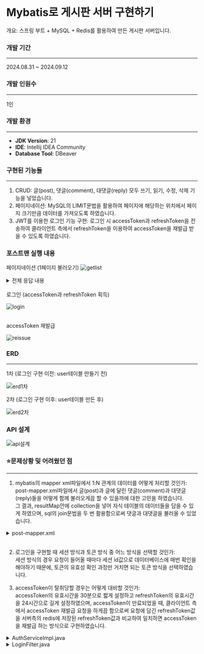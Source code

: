 # Mybatis로 게시판 서버 구현하기
개요: 스프링 부트 + MySQL + Redis를 활용하여 만든 게시판 서버입니다. 

### 개발 기간 
---
2024.08.31 ~ 2024.09.12 

### 개발 인원수
---
1인

### 개발 환경
---
- **JDK Version**: 21
- **IDE**: Intellij IDEA Community
- **Database Tool**: DBeaver

### 구현된 기능들
---
1. CRUD: 글(post), 댓글(comment), 대댓글(reply) 모두 쓰기, 읽기, 수정, 삭제 기능을 넣었습니다.
2. 페이지네이션: MySQL의 LIMIT문법을 활용하여 페이지에 해당하는 위치에서 페이지 크기만큼 데이터를 가져오도록 하였습니다.
3. JWT를 이용한 로그인 기능 구현: 로그인 시 accessToken과 refreshToken을 전송하여 클라이언트 측에서 refreshToken을 이용하여 accessToken을 재발급 받을 수 있도록 하였습니다.

### 포스트맨 실행 내용

페이지네이션 (1페이지 불러오기)
![getlist](https://github.com/user-attachments/assets/e446a10f-9e5f-4a44-b01f-57e5450b648b)

<details>
<summary>전체 응답 내용</summary>

```json
{
    "dtoList": [
        {
            "id": 112,
            "title": "hello!",
            "content": null,
            "writtenAt": "2020-09-24T20:09:23.000+00:00",
            "updatedAt": null,
            "commentList": null,
            "userName": "tester"
        },
     
     (....... 생략 .......)

        {
            "id": 103,
            "title": "hi!",
            "content": null,
            "writtenAt": "2010-09-24T10:09:23.000+00:00",
            "updatedAt": null,
            "commentList": null,
            "userName": null
        },
        {
            "id": 102,
            "title": "greeting100",
            "content": null,
            "writtenAt": "2024-09-08T13:19:58.000+00:00",
            "updatedAt": null,
            "commentList": null,
            "userName": null
        }
    ],
    "pageRequestDTO": {
        "page": 1,
        "size": 10
    },
    "prev": false,
    "next": true,
    "totalCount": 111,
    "prevPage": 0,
    "nextPage": 11,
    "totalPage": 0,
    "current": 1
}
```
</details>

<br>
로그인 (accessToken과 refreshToken 획득)

![login](https://github.com/user-attachments/assets/ad4eec25-3614-4297-81b8-2bd7e2077b2b)

<br>
accessToken 재발급

![reissue](https://github.com/user-attachments/assets/9cc0c07c-979b-4812-bb8d-57503b9770e5)
 
### ERD
---
1차 (로그인 구현 이전: user테이블 만들기 전)

![erd1차](https://github.com/user-attachments/assets/b4ac7463-00f1-4513-b86a-a9d2331d09ee)

2차 (로그인 구현 이후: user테이블 만든 후)

![erd2차](https://github.com/user-attachments/assets/145194a3-2568-4c9e-b6ab-79190ec6186f)

### API 설계

![api설계](https://github.com/user-attachments/assets/973f0b42-e39d-4440-a648-cccdc40e1aa3)

### ⭐문제상황 및 어려웠던 점
---
1. mybatis의 mapper xml파일에서 1:N 관계의 데이터를 어떻게 처리할 것인가:<br> post-mapper.xml파일에서 글(post)과 글에 달린 댓글(comment)과 대댓글(reply)들을 어떻게 함께 불러오게끔 할 수 있을까에 대한 고민을 하였습니다.<br> 그 결과, resultMap안에 collection을 넣어 자식 테이블의 데이터들을 담을 수 있게 하였으며, sql의 join문법을 두 번 활용함으로써 댓글과 대댓글을 불러올 수 있었습니다.
<details>
<summary>post-mapper.xml</summary>

```xml
<?xml version="1.0" encoding="UTF-8"?>
<!DOCTYPE mapper PUBLIC "-//mybatis.org//DTD Mapper 3.0//EN" "http://mybatis.org/dtd/mybatis-3-mapper.dtd">

<mapper namespace="com.me.board.dao.PostMapper">

    <resultMap id="reply" type="ReplyVo">
        <id property="id" column="reply_id"/>
        <result property="content" column="reply_content"/>
        <result property="writtenAt" column="reply_written_at"/>
        <result property="updatedAt" column="reply_updated_at"/>
        <result property="commentId" column="reply_comment_id"/>
        <result property="userName" column="reply_user_name"/>
    </resultMap>
    
    <resultMap id="comment" type="CommentVo">
        <id property="id" column="comment_id"/>
        <result property="content" column="comment_content"/>
        <result property="writtenAt" column="comment_written_at"/>
        <result property="updatedAt" column="comment_updated_at"/>
        <result property="postId" column="comment_post_id"/>
        <result property="userName" column="comment_user_name"/>
        <collection property="replyList" column="commentId" resultMap="reply"/>
    </resultMap>

    <resultMap id="postWithComments" type="PostVo">
        <id property="id" column="post_id"/>
        <result property="title" column="post_title"/>
        <result property="content" column="post_content"/>
        <result property="writtenAt" column="post_written_at"/>
        <result property="updatedAt" column="post_updated_at"/>
        <result property="userName" column="post_user_name"/>
        <collection property="commentList" column="postId" resultMap="comment"/>
    </resultMap>

    <select id="count" resultType="integer">
        SELECT COUNT(*) FROM post
    </select>

    <select id="selectPostsByOffsetAndSize" parameterType="map" resultType="PostVo">
        SELECT id, title, written_at, user_name
        FROM post
        ORDER BY id DESC
        LIMIT #{offset}, #{size}
    </select>

    <select id="selectPostByIdWithCommentsAndReplies" resultMap="postWithComments">
        SELECT
        p.id as post_id,
        p.title as post_title,
        p.content as post_content,
        p.written_at as post_written_at,
        p.updated_at as post_updated_at,
        p.user_name as post_user_name,
        c.id as comment_id,
        c.content as comment_content,
        c.written_at as comment_written_at,
        c.updated_at as comment_updated_at,
        c.post_id as comment_post_id,
        c.user_name as comment_user_name,
        r.id as reply_id,
        r.content as reply_content,
        r.written_at as reply_written_at,
        r.updated_at as reply_updated_at,
        r.comment_id as reply_comment_id,
        r.user_name as reply_user_name
        FROM post p
        LEFT JOIN comment c ON p.id = c.post_id
        LEFT JOIN reply r ON c.id = r.comment_id
        WHERE p.id = #{postId}
    </select>

    <select id="getUsernameById" parameterType="int" resultType="String">
        SELECT user_name FROM post WHERE id = #{postId}
    </select>

    <insert id="insertPost" parameterType="PostVo">
        INSERT INTO post (title, content, written_at, updated_at, user_name)
        VALUES (#{title}, #{content}, #{writtenAt}, #{updatedAt}, #{userName, jdbcType=VARCHAR})
    </insert>

    <update id="updatePost" parameterType="PostVo">
        UPDATE post SET title = #{title}, content = #{content}, updated_at = #{updatedAt}
        WHERE id = #{id}
    </update>

    <delete id="deletePost" parameterType="int">
        DELETE FROM post WHERE id = #{postId}
    </delete>

</mapper>
```
</details>
<br>

2. 로그인을 구현할 때 세션 방식과 토큰 방식 중 어느 방식을 선택할 것인가: <br>
세션 방식의 경우 요청이 들어올 때마다 세션 id값으로 데이터베이스에 매번 확인을 해야하기 때문에, 토큰의 유효성 확인 과정만 거치면 되는 토큰 방식을 선택하였습니다.

3. accessToken이 탈취당할 경우는 어떻게 대비할 것인가: <br> accessToken의 유효시간을 30분으로 짧게 설정하고 refreshToken의 유효시간을 24시간으로 길게 설정하였으며, accessToken이 만료되었을 때, 클라이언트 측에서 accessToken 재발급 요청을 하게끔 함으로써 요청에 담긴 refreshToken값을 서버측의 redis에 저장된 refreshToken값과 비교하여 일치하면 accessToken을 재발급 하는 방식으로 구현하였습니다.
<details>
<summary>AuthServiceImpl.java</summary>

```java
package com.me.board.service;

import com.me.board.VO.UserVo;
import com.me.board.dao.UserMapper;
import com.me.board.dto.LoginRequestDto;
import com.me.board.dto.RefreshTokenDto;
import com.me.board.jwt.JwtUtil;
import lombok.RequiredArgsConstructor;
import org.springframework.boot.autoconfigure.cache.CacheProperties;
import org.springframework.data.redis.core.RedisTemplate;
import org.springframework.security.core.Authentication;
import org.springframework.security.core.GrantedAuthority;
import org.springframework.security.crypto.bcrypt.BCryptPasswordEncoder;
import org.springframework.stereotype.Service;

import java.util.concurrent.TimeUnit;
import java.util.stream.Collectors;

@Service
@RequiredArgsConstructor
public class AuthServiceImpl implements AuthService{

    private final UserMapper userMapper;
    private final BCryptPasswordEncoder bCryptPasswordEncoder;
    private final JwtUtil jwtUtil;
    private final RedisTemplate<String, String> redisTemplate;


    @Override
    public void join(UserVo userVo) throws Exception{
        userVo.setPassword(bCryptPasswordEncoder.encode(userVo.getPassword()));

        if(null != userMapper.selectUserByName(userVo.getName()))
            throw new Exception();

        userMapper.insertUser(userVo);
    }

    @Override
    public String reIssue(String authStr, RefreshTokenDto refreshTokenDto) {
        Authentication authentication = jwtUtil.getAuthenticationWrapper(authStr, false);
        UserVo userVo = (UserVo) authentication.getPrincipal();

        if(null == redisTemplate.opsForValue().get(userVo.getName()))
            return null;

        if(!redisTemplate.opsForValue().get(userVo.getName()).equals(refreshTokenDto.getRefreshToken()))
            return null;

        return jwtUtil.createAccessToken(userVo.getName(), userVo.getRole());
    }

    @Override
    public boolean logout(String authStr) {
        Authentication auth = jwtUtil.getAuthenticationWrapper(authStr, true);
        if(auth == null)
            return false;

        UserVo userVo = (UserVo) auth.getPrincipal();

        if (redisTemplate.opsForValue().get(userVo.getName())!= null){
            redisTemplate.delete(auth.getName());
        }

        Long expiration = jwtUtil.getExpiration(jwtUtil.getTokenString(authStr));
        if(expiration == null)
            return false;

        redisTemplate.opsForValue().set(jwtUtil.getTokenString(authStr),"logout", expiration, TimeUnit.MILLISECONDS);
        return true;
    }

}
```
</details>
<details>
    <summary>LoginFilter.java</summary>

```java
package com.me.board.jwt;

import com.fasterxml.jackson.databind.ObjectMapper;
import com.me.board.dto.CustomUserDetails;
import com.me.board.dto.LoginRequestDto;
import com.me.board.dto.RefreshTokenDto;
import jakarta.servlet.FilterChain;
import jakarta.servlet.ServletException;
import jakarta.servlet.http.HttpServletRequest;
import jakarta.servlet.http.HttpServletResponse;
import lombok.RequiredArgsConstructor;
import lombok.extern.log4j.Log4j2;
import org.springframework.security.authentication.AuthenticationManager;
import org.springframework.security.authentication.UsernamePasswordAuthenticationToken;
import org.springframework.security.core.Authentication;
import org.springframework.security.core.AuthenticationException;
import org.springframework.security.core.GrantedAuthority;
import org.springframework.security.web.authentication.UsernamePasswordAuthenticationFilter;

import java.io.IOException;
import java.util.Collection;
import java.util.Iterator;

@RequiredArgsConstructor
@Log4j2
public class LoginFilter extends UsernamePasswordAuthenticationFilter {

    private final AuthenticationManager authenticationManager;
    private final JwtUtil jwtUtil;

    private ObjectMapper objectMapper = new ObjectMapper();

    @Override
    public Authentication attemptAuthentication(HttpServletRequest request, HttpServletResponse response) throws AuthenticationException {

        ObjectMapper om = new ObjectMapper();
        LoginRequestDto loginRequestDto = null;

        try {
            loginRequestDto = om.readValue(request.getInputStream(), LoginRequestDto.class);
        }catch (Exception e) {
            e.printStackTrace();
        }

        String userName = loginRequestDto.getId();
        String password = loginRequestDto.getPassword();

//        log.info("username " + userName);
//        log.info("password " + password);

        UsernamePasswordAuthenticationToken usernamePasswordAuthenticationToken = new UsernamePasswordAuthenticationToken(
                userName, password, null
        );

        return authenticationManager.authenticate(usernamePasswordAuthenticationToken);
    }

    @Override
    protected void successfulAuthentication(HttpServletRequest request, HttpServletResponse response, FilterChain chain, Authentication authResult) throws IOException, ServletException {
        CustomUserDetails customUserDetails = (CustomUserDetails) authResult.getPrincipal();
        String userName = customUserDetails.getUsername();

        Collection<? extends GrantedAuthority> authorities = authResult.getAuthorities();
        Iterator<? extends GrantedAuthority> iterator = authorities.iterator();
        GrantedAuthority auth = iterator.next();
        String role = auth.getAuthority();

        String accessToken = jwtUtil.createAccessToken(userName, role);
        String refreshToken = jwtUtil.createRefreshToken(userName, role);

        response.addHeader("Authorization", "Bearer " + accessToken);

        response.setContentType("application/json");
        response.setCharacterEncoding("utf-8");

        RefreshTokenDto dto = RefreshTokenDto.builder().refreshToken(refreshToken).build();
        String dtoStr = objectMapper.writeValueAsString(dto);
        response.getWriter().write(dtoStr);
    }

    @Override
    protected void unsuccessfulAuthentication(HttpServletRequest request, HttpServletResponse response, AuthenticationException failed) throws IOException, ServletException {
        response.setStatus(401);
    }
}

```
</details>